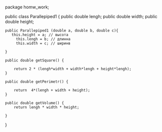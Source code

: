 package homw_work;

public class Parallepiped1 {
    public double lengh;
    public double width;
    public double height;

    public Parallepiped1 (double a, double b, double c){
       this.height = a; // высота
         this.lengh = b; // длинна
         this.width = c; // ширинв

    }

    public double getSquare() {

        return 2 * (lengh*width + width*lengh + height*lengh);
    }

    public double getPerimetr() {

        return  4*(lengh + width + height);
    }

    public double getVolume() {
        return lengh * width * height;

    }


}
